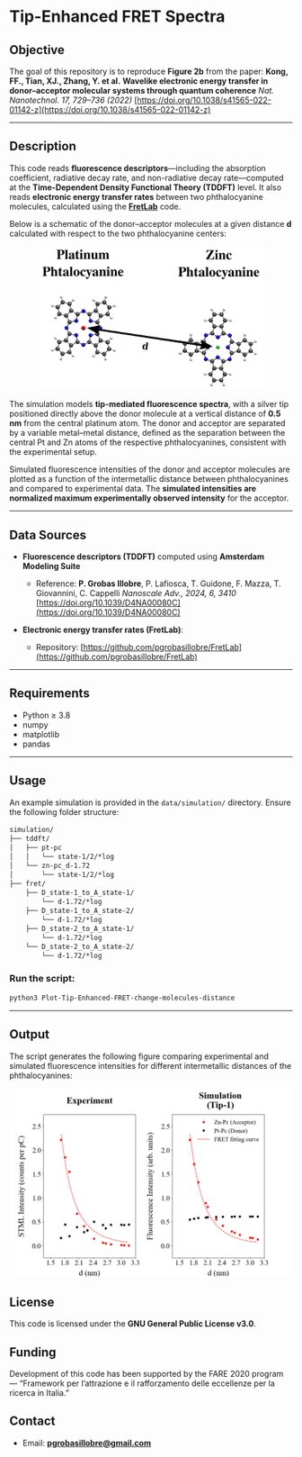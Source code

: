 # Tip-Enhanced FRET Spectra

## Objective

The goal of this repository is to reproduce **Figure 2b** from the paper:
**Kong, FF., Tian, XJ., Zhang, Y. et al.**
**Wavelike electronic energy transfer in donor–acceptor molecular systems through quantum coherence**
*Nat. Nanotechnol. 17, 729–736 (2022)*
[https://doi.org/10.1038/s41565-022-01142-z](https://doi.org/10.1038/s41565-022-01142-z)

---

## Description

This code reads **fluorescence descriptors**—including the absorption coefficient, radiative decay rate, and non-radiative decay rate—computed at the **Time-Dependent Density Functional Theory (TDDFT)** level. It also reads **electronic energy transfer rates** between two phthalocyanine molecules, calculated using the [**FretLab**](https://github.com/pgrobasillobre/FretLab) code.

Below is a schematic of the donor–acceptor molecules at a given distance **d** calculated with respect to the two phthalocyanine centers:

<p align="center">
  <img src="./_static/molecules.png" alt="Molecule Labels" width="400"/>
</p>



The simulation models **tip-mediated fluorescence spectra**, with a silver tip positioned directly above the donor molecule at a vertical distance of **0.5 nm** from the central platinum atom. The donor and acceptor are separated by a variable metal–metal distance, defined as the separation between the central Pt and Zn atoms of the respective phthalocyanines, consistent with the experimental setup.

Simulated fluorescence intensities of the donor and acceptor molecules are plotted as a function of the intermetallic distance between phthalocyanines and compared to experimental data. The **simulated intensities are normalized maximum experimentally observed intensity** for the acceptor.

---

## Data Sources

- **Fluorescence descriptors (TDDFT)** computed using **Amsterdam Modeling Suite**
  - Reference: **P. Grobas Illobre**, P. Lafiosca, T. Guidone, F. Mazza, T. Giovannini, C. Cappelli *Nanoscale Adv., 2024, 6, 3410* [https://doi.org/10.1039/D4NA00080C](https://doi.org/10.1039/D4NA00080C)

- **Electronic energy transfer rates (FretLab)**:
  - Repository: [https://github.com/pgrobasillobre/FretLab](https://github.com/pgrobasillobre/FretLab)


---

## Requirements

- Python ≥ 3.8
- numpy
- matplotlib
- pandas

---

## Usage

An example simulation is provided in the `data/simulation/` directory. Ensure the following folder structure:

```
simulation/
├── tddft/
│   ├── pt-pc
│   │   └── state-1/2/*log
│   └── zn-pc_d-1.72
│       └── state-1/2/*log
├── fret/
    ├── D_state-1_to_A_state-1/
        └── d-1.72/*log
    ├── D_state-1_to_A_state-2/
        └── d-1.72/*log
    ├── D_state-2_to_A_state-1/
        └── d-1.72/*log
    └── D_state-2_to_A_state-2/
        └── d-1.72/*log
```

### Run the script:

```bash
python3 Plot-Tip-Enhanced-FRET-change-molecules-distance
```

---

## Output

The script generates the following figure comparing experimental and simulated fluorescence intensities for different intermetallic distances of the phthalocyanines:

<p align="center">
  <img src="./_static/fret_molecule-distance_experiment_vs_simulation.png" alt="Molecule Labels" width="800"/>
</p>

## License

This code is licensed under the **GNU General Public License v3.0**.

## Funding

Development of this code has been supported by the FARE 2020 program — “Framework per l’attrazione e il rafforzamento delle eccellenze per la ricerca in Italia.”

## Contact

- Email: **pgrobasillobre@gmail.com**
